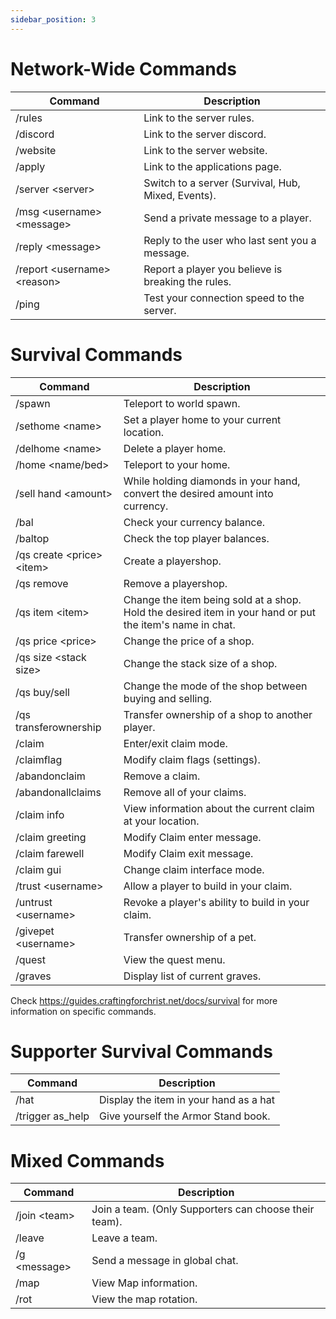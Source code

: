 ```yaml
---
sidebar_position: 3
---
```


# Network-Wide Commands
| Command                                         | Description                                                                                                              |
| ----------------------------------------------- | ------------------------------------------------------------------------------------------------------------------------ |
| /rules                                          | Link to the server rules.                                                                                                |
| /discord                                        | Link to the server discord.                                                                                              |
| /website                                        | Link to the server website.                                                                                              |
| /apply                                          | Link to the applications page.                                                                                           |
| /server \<server\>                              | Switch to a server (Survival, Hub, Mixed, Events).                                                                       |
| /msg \<username\> \<message\>                   | Send a private message to a player.                                                                                      |
| /reply \<message\>                              | Reply to the user who last sent you a message.                                                                           |
| /report \<username\> \<reason\>                 | Report a player you believe is breaking the rules.                                                                       |
| /ping                                           | Test your connection speed to the server.                                                                                |

# Survival Commands 

| Command                                         | Description                                                                                                              |
| ----------------------------------------------- | ------------------------------------------------------------------------------------------------------------------------ |
| /spawn                                          | Teleport to world spawn.                                                                                                 |
| /sethome \<name\>                               | Set a player home to your current location.                                                                              |
| /delhome \<name\>                               | Delete a player home.
| /home \<name/bed\>                              | Teleport to your home.                                                                                                   |
| /sell hand \<amount\>                           | While holding diamonds in your hand, convert the desired amount into currency.                                           |
| /bal                                            | Check your currency balance.                                                                                             |
| /baltop                                         | Check the top player balances.                                                                                           |
| /qs create \<price\> \<item\>                   | Create a playershop.                                                                                                     |           
| /qs remove                                      | Remove a playershop.                                                                                                     |
| /qs item \<item\>                               | Change the item being sold at a shop. Hold the desired item in your hand or put the item's name in chat.                 |
| /qs price \<price\>                             | Change the price of a shop.                                                                                              |
| /qs size \<stack size\>                         | Change the stack size of a shop.                                                                                         |
| /qs buy/sell                                    | Change the mode of the shop between buying and selling.                                                                  |
| /qs transferownership                           | Transfer ownership of a shop to another player.                                                                          |
| /claim                                          | Enter/exit claim mode.                                                                                                   |
| /claimflag                                      | Modify claim flags (settings).                                                                                           |
| /abandonclaim                                   | Remove a claim.                                                                                                          |
| /abandonallclaims                               | Remove all of your claims.                                                                                               |
| /claim info                                     | View information about the current claim at your location.                                                               |
| /claim greeting                                 | Modify Claim enter message.                                                                                              |
| /claim farewell                                 | Modify Claim exit message.                                                                                               |
| /claim gui                                      | Change claim interface mode.                                                                                             |  
| /trust \<username\>                             | Allow a player to build in your claim.                                                                                   |
| /untrust \<username\>                           | Revoke a player's ability to build in your claim.                                                                        |
| /givepet \<username\>                           | Transfer ownership of a pet.                                                                                             |
| /quest                                          | View the quest menu.                                                                                                     |
| /graves                                         | Display list of current graves.                                                                                          |

Check https://guides.craftingforchrist.net/docs/survival for more information on specific commands.

# Supporter Survival Commands 
| Command                                         | Description                                                                                                              |
| ----------------------------------------------- | ------------------------------------------------------------------------------------------------------------------------ |
| /hat                                            | Display the item in your hand as a hat                                                                                   |
| /trigger as_help                                | Give yourself the Armor Stand book.                                                                                      |

# Mixed Commands
| Command                                         | Description                                                                                                              |
| ----------------------------------------------- | ------------------------------------------------------------------------------------------------------------------------ |
| /join \<team\>                                  | Join a team. (Only Supporters can choose their team).                                                                    |
| /leave                                          | Leave a team.                                                                                                            |
| /g \<message\>                                  | Send a message in global chat.                                                                                           |
| /map                                            | View Map information.                                                                                                    |
| /rot                                            | View the map rotation.                                                                                                   |
